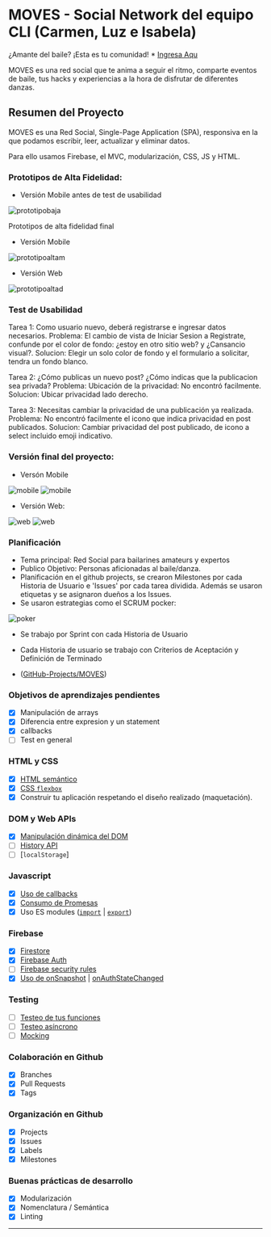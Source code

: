 # MOVES - Social Network del equipo CLI (Carmen, Luz e Isabela)

¿Amante del baile? ¡Esta es tu comunidad!  * [Ingresa Aqu](https://luzma-coder.github.io/LIM012-fe-social-network/src/)

MOVES es una red social que te anima a seguir el ritmo, comparte eventos de baile, tus hacks y experiencias a la hora de disfrutar de diferentes danzas.

## Resumen del Proyecto

MOVES es una Red Social, Single-Page Application (SPA), responsiva en la que podamos escribir, leer, actualizar y eliminar datos.

Para ello usamos Firebase, el MVC, modularización, CSS, JS y HTML.


### Prototipos de Alta Fidelidad:

- Versión Mobile antes de test de usabilidad

![prototipobaja](/src/screen/altafidelidadantes.png)


Prototipos de alta fidelidad final

- Versión Mobile 

![prototipoaltam](/src/screen/img1.png)

- Versión Web

![prototipoaltad](/src/screen/img2.png)

### Test de Usabilidad

Tarea 1: Como usuario nuevo, deberá registrarse e ingresar datos necesarios.
Problema: El cambio de vista de Iniciar Sesion a Registrate, confunde por el color de fondo: ¿estoy en otro sitio web? y ¿Cansancio visual?.
Solucion: Elegir un solo color de fondo y el formulario a solicitar, tendra un fondo blanco.

Tarea 2:  ¿Cómo publicas un nuevo post? ¿Cómo indicas que la publicacion sea privada?
Problema: Ubicación de la privacidad: No encontró facilmente.
Solucion: Ubicar privacidad lado derecho. 

Tarea 3:  Necesitas cambiar la privacidad de una publicación ya realizada.
Problema: No encontró facilmente el icono que indica privacidad en post publicados.
Solucion: Cambiar privacidad del post publicado, de icono a select incluido emoji indicativo.

### Versión final del proyecto:

- Versón Mobile


 ![mobile](/src/screen/pag1m.jpg) ![mobile](/src/screen/pag2m.jpg)

- Versión Web:


 ![web](/src/screen/pag1.jpg) ![web](/src/screen/pag2.jpg)



### Planificación

* Tema principal: Red Social para bailarines amateurs y expertos
* Publico Objetivo: Personas aficionadas al baile/danza.
* Planificación en el github projects, se crearon Milestones por cada Historia de Usuario e 'Issues' por cada tarea dividida. Además se usaron etiquetas y se asignaron dueños a los Issues.
* Se usaron estrategias como el SCRUM pocker:


![poker](/src/screen/poker.jpg)


* Se trabajo por Sprint con cada Historia de Usuario

* Cada Historia de usuario se trabajo con Criterios de Aceptación y Definición de Terminado

* ([GitHub-Projects/MOVES](https://github.com/CarmenVictoriaFarinez/LIM012-fe-social-network/projects/1?fullscreen=true))


### Objetivos de aprendizajes pendientes
* [x] Manipulación de arrays
* [x] Diferencia entre expresion y un statement
* [x] callbacks
* [ ] Test en general

### HTML y CSS

* [x] [HTML semántico](https://developer.mozilla.org/en-US/docs/Glossary/Semantics#Semantics_in_HTML)
* [x] [CSS `flexbox`](https://css-tricks.com/snippets/css/a-guide-to-flexbox/)
* [x] Construir tu aplicación respetando el diseño realizado (maquetación).

### DOM y Web APIs

* [x] [Manipulación dinámica del DOM](https://developer.mozilla.org/es/docs/Referencia_DOM_de_Gecko/Introducci%C3%B3n)
* [ ] [History API](https://developer.mozilla.org/es/docs/DOM/Manipulando_el_historial_del_navegador)
* [ ] [`localStorage`]

### Javascript

* [x] [Uso de callbacks](https://developer.mozilla.org/es/docs/Glossary/Callback_function)
* [x] [Consumo de Promesas](https://scotch.io/tutorials/javascript-promises-for-dummies#toc-consuming-promises)
* [x] Uso ES modules
([`import`](https://developer.mozilla.org/en-US/docs/Web/JavaScript/Reference/Statements/import)
| [`export`](https://developer.mozilla.org/en-US/docs/Web/JavaScript/Reference/Statements/export))

### Firebase

* [x] [Firestore](https://firebase.google.com/docs/firestore)
* [x] [Firebase Auth](https://firebase.google.com/docs/auth/web/start)
* [ ] [Firebase security rules](https://firebase.google.com/docs/rules)
* [x] [Uso de onSnapshot](https://firebase.google.com/docs/firestore/query-data/listen)
| [onAuthStateChanged](https://firebase.google.com/docs/auth/web/start#set_an_authentication_state_observer_and_get_user_data)

### Testing

* [ ] [Testeo de tus funciones](https://jestjs.io/docs/es-ES/getting-started)
* [ ] [Testeo asíncrono](https://jestjs.io/docs/es-ES/asynchronous)
* [ ] [Mocking](https://jestjs.io/docs/es-ES/manual-mocks)

### Colaboración en Github

* [x] Branches
* [x] Pull Requests
* [x] Tags

### Organización en Github

* [x] Projects
* [x] Issues
* [x] Labels
* [x] Milestones

### Buenas prácticas de desarrollo

* [x] Modularización
* [x] Nomenclatura / Semántica
* [x] Linting

***
